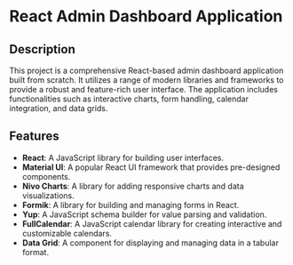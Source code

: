 # React Admin Dashboard Application

## Description
This project is a comprehensive React-based admin dashboard application built from scratch. It utilizes a range of modern libraries and frameworks to provide a robust and feature-rich user interface. The application includes functionalities such as interactive charts, form handling, calendar integration, and data grids.

## Features
- **React**: A JavaScript library for building user interfaces.
- **Material UI**: A popular React UI framework that provides pre-designed components.
- **Nivo Charts**: A library for adding responsive charts and data visualizations.
- **Formik**: A library for building and managing forms in React.
- **Yup**: A JavaScript schema builder for value parsing and validation.
- **FullCalendar**: A JavaScript calendar library for creating interactive and customizable calendars.
- **Data Grid**: A component for displaying and managing data in a tabular format.
